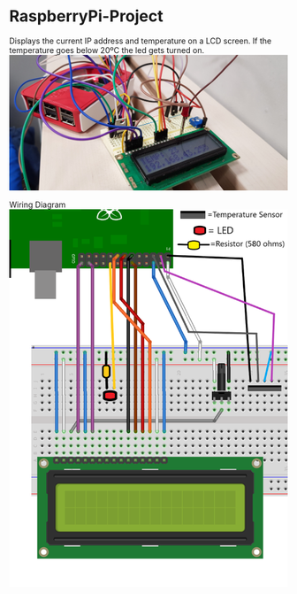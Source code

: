# RaspberryPi-Project
Displays the current IP address and temperature on a LCD screen. If the temperature goes below 20ºC the led gets turned on.
![alt text](lcd.jpg)

Wiring Diagram
![alt text](wiringForLCD.png)
